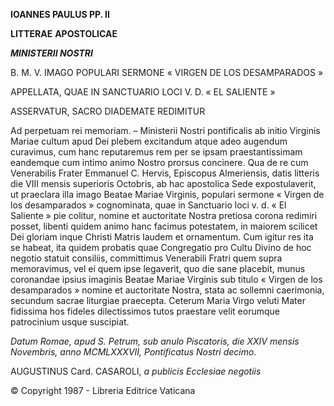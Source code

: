 **IOANNES PAULUS PP. II**

**LITTERAE** **APOSTOLICAE**

***MINISTERII NOSTRI***

B. M. V. IMAGO POPULARI SERMONE « VIRGEN DE LOS DESAMPARADOS »

APPELLATA, QUAE IN SANCTUARIO LOCI V. D. « EL SALIENTE »

ASSERVATUR, SACRO DIADEMATE REDIMITUR

Ad perpetuam rei memoriam. – Ministerii Nostri pontificalis ab initio Virginis Mariae cultum apud Dei plebem excitandum atque adeo augendum curavimus, cum hanc reputaremus rem per se ipsam praestantissimam eandemque cum intimo animo Nostro prorsus concinere. Qua de re cum Venerabilis Frater Emmanuel C. Hervis, Episcopus Almeriensis, datis litteris die VIII mensis superioris Octobris, ab hac apostolica Sede expostulaverit, ut praeclara illa imago Beatae Mariae Virginis, populari sermone « Virgen de los desamparados » cognominata, quae in Sanctuario loci v. d. « El Saliente » pie colitur, nomine et auctoritate Nostra pretiosa corona redimiri posset, libenti quidem animo hanc facimus potestatem, in maiorem scilicet Dei gloriam inque Christi Matris laudem et ornamentum. Cum igitur res ita se habeat, ita quidem probatis quae Congregatio pro Cultu Divino de hoc negotio statuit consiliis, committimus Venerabili Fratri quem supra memoravimus, vel ei quem ipse legaverit, quo die sane placebit, munus coronandae ipsius imaginis Beatae Mariae Virginis sub titulo « Virgen de los desamparados » nomine et auctoritate Nostra, stata ac sollemni caerimonia, secundum sacrae liturgiae praecepta. Ceterum Maria Virgo veluti Mater fidissima hos fideles dilectissimos tutos praestare velit eorumque patrocinium usque suscipiat.

*Datum Romae, apud S. Petrum, sub anulo Piscatoris, die XXIV mensis Novembris, anno MCMLXXXVII, Pontificatus Nostri decimo.*

AUGUSTINUS Card. CASAROLI, *a publicis Ecclesiae negotiis*

© Copyright 1987 - Libreria Editrice Vaticana